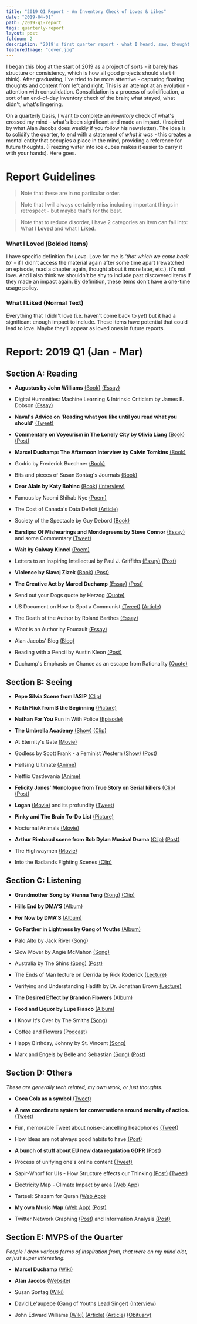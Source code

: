 ```yaml
---
title: "2019 Q1 Report - An Inventory Check of Loves & Likes"
date: "2019-04-01"
path: /2019-q1-report
tags: quarterly-report
layout: post
foldnum: 2
description: "2019's first quarter report - what I heard, saw, thought, and loved."
featuredImage: "cover.jpg"
---
```

 
 I began this blog at the start of 2019 as a project of sorts - it barely has structure or consistency, which is how all good projects should start (I think). After graduating, I've tried to be more attentive - capturing floating thoughts and content from left and right. This is an attempt at an evolution - attention with consolidation. Consolidation is a process of solidification, a sort of an end-of-day inventory check of the brain; what stayed, what didn't, what's lingering.

 On a quarterly basis, I want to complete an *inventory* check of what's crossed my mind - what's been significant and made an impact. (Inspired by what Alan Jacobs does weekly if you follow his newsletter). The idea is to solidify the quarter, to end with a statement of *what it was* - this creates a mental entity that occupies a place in the mind, providing a reference for future thoughts. (Freezing water into ice cubes makes it easier to carry it with your hands). Here goes.

# Report Guidelines

> Note that these are in no particular order.

> Note that I will always certainly miss including important things in retrospect - but maybe that's for the best.

> Note that to reduce disorder, I have 2 categories an item can fall into: What I **Loved** and what I **Liked**.

### What I Loved (Bolded Items)
I have specific definition for *Love*. Love for me is *'that which we come back to'* - if I didn't access the material again after some time apart (rewatched an episode, read a chapter again, thought about it more later, etc.), it's not love. And I also think we shouldn't be shy to include past discovered items if they made an impact again. By definition, these items don't have a one-time usage policy.

### What I Liked (Normal Text)
Everything that I didn't love (i.e. haven't come back to *yet*) but it had a significant enough impact to include. These items have potential that could lead to love. Maybe they'll appear as loved ones in future reports.

# Report: 2019 Q1 (Jan - Mar)

## Section A: Reading

- **Augustus by John Williams** [(Book)](https://www.goodreads.com/book/show/89231.Augustus) [(Essay)](https://lithub.com/trump-in-a-toga-on-the-lessons-or-lack-therof-in-historical-fiction/)

- Digital Humanities: Machine Learning & Intrinsic Criticism by James E. Dobson [(Essay)](https://pdfs.semanticscholar.org/987a/c2ba1da176d52036023f7ef05f47c6366d29.pdf)

- **Naval's Advice on 'Reading what you like until you read what you should'** [(Tweet)](https://twitter.com/naval/status/824876761125056512)

- **Commentary on Voyeurism in The Lonely City by Olivia Liang** [(Book)](https://www.goodreads.com/book/show/25667449-the-lonely-city) [(Post)](./male-gaze)

- **Marcel Duchamp: The Afternoon Interview by Calvin Tomkins** [(Book)](https://www.amazon.com/exec/obidos/ASIN/1936440393/wwwaustinkleo-20/ref=nosim/)

- Godric by Frederick Buechner [(Book)](https://www.amazon.ca/Godric-Novel-Frederick-Buechner/dp/0060611626/ref=sr_1_1?crid=3NHZSQS5PDRMP&keywords=godric&qid=1547829729&sprefix=godric%2Caps%2C146&sr=8-1)

- Bits and pieces of Susan Sontag's Journals [(Book)](https://www.amazon.com/Consciousness-Harnessed-Flesh-Notebooks-1964-1980/dp/0374100764)

- **Dear Alain by Katy Bohinc** [(Book)](https://www.amazon.ca/Dear-Alain-Katy-Bohinc/dp/0927920115) [(Interview)](https://www.openlettersmonthly.com/interview-with-katy-bohinc-author-of-dear-alain/)

- Famous by Naomi Shihab Nye [(Poem)](https://www.poets.org/poetsorg/poem/famous)

- The Cost of Canada's Data Deficit [(Article)](https://www.theglobeandmail.com/canada/article-in-the-dark-the-cost-of-canadas-data-deficit/)

- Society of the Spectacle by Guy Debord [(Book)](https://www.marxists.org/reference/archive/debord/society.htm)

- **Earslips: Of Mishearings and Mondegreens by Steve Connor** [(Essay)](http://www.stevenconnor.com/earslips/) and some Commentary [(Tweet)](https://twitter.com/shahamfarooq/status/1080919168806014976)

- **Wait by Galway Kinnel** [(Poem)](https://www.poets.org/poetsorg/poem/wait)

- Letters to an Inspiring Intellectual by Paul J. Griffiths [(Essay)](https://www.firstthings.com/article/2018/05/letter-to-an-aspiring-intellectual) [(Post)](./thinking-is-love)

- **Violence by Slavoj Zizek** [(Book)](https://www.amazon.ca/Violence-Big-Ideas-Small-Books/dp/0312427182) [(Post)](./umbrella-academy-violence)

- **The Creative Act by Marcel Duchamp** [(Essay)](http://courses.ischool.utexas.edu/kimsmith/2007/Fall/INF385H/Duchamp_CreativeAct.pdf) [(Post)](./lenin-in-seattle)

- Send out your Dogs quote by Herzog [(Quote)](https://submittedforyourperusal.com/2016/02/26/a-guide-for-the-perplexed/)

- US Document on How to Spot a Communist [(Tweet)](https://twitter.com/shahamfarooq/status/1111638834494746625) [(Article)](https://www.niu.edu/~rfeurer/labor/PDF%20Files/How%20to%20Spot%20a%20Communist.pdf)

- The Death of the Author by Roland Barthes [(Essay)](http://www.tbook.constantvzw.org/wp-content/death_authorbarthes.pdf)

- What is an Author by Foucault [(Essay)](http://artsites.ucsc.edu/faculty/Gustafson/FILM%20162.W10/readings/foucault.author.pdf)

- Alan Jacobs' Blog [(Blog)](https://blog.ayjay.org/)

- Reading with a Pencil by Austin Kleon [(Post)](https://austinkleon.com/2018/08/30/reading-with-a-pencil/)

- Duchamp's Emphasis on Chance as an escape from Rationality [(Quote)](https://twitter.com/shahamfarooq/status/1112222210473820160)

## Section B: Seeing

- **Pepe Silvia Scene from IASIP** [(Clip)](https://www.youtube.com/watch?v=_nTpsv9PNqo)

- **Keith Flick from B the Beginning** [(Picture)](https://twitter.com/shahamfarooq/status/1102092455304937472)

- **Nathan For You** Run in With Police [(Episode)](https://twitter.com/shahamfarooq/status/1102060169222066177)

- **The Umbrella Academy** [(Show)](https://www.youtube.com/watch?v=0DAmWHxeoKw) [(Clip)](https://twitter.com/NXOnNetflix/status/1096318195818844160)

- At Eternity's Gate [(Movie)](https://www.imdb.com/title/tt6938828/)

- Godless by Scott Frank - a Feminist Western [(Show)](https://www.indiewire.com/2018/05/netflix-godless-western-scott-frank-1201966612/) [(Post)](./representation-is-hard)

- Hellsing Ultimate [(Anime)](https://www.youtube.com/watch?v=kEfo2u1SyoE)

- Netflix Castlevania [(Anime)](https://www.youtube.com/watch?v=z0kaYs8SbMs)

- **Felicity Jones' Monologue from True Story on Serial killers** [(Clip)](https://www.youtube.com/watch?v=v7ymzbbbKA4) [(Post)](/almost-beautiful-enough-to-forget)

- **Logan** [(Movie)](https://www.imdb.com/title/tt3315342/) and its profundity [(Tweet)](https://twitter.com/shahamfarooq/status/1085050838266064897)

- **Pinky and The Brain To-Do List** [(Picture)](https://twitter.com/shahamfarooq/status/1105172569953652736)

- Nocturnal Animals [(Movie)](https://www.youtube.com/watch?v=-H1Ii1LjyFU)

- **Arthur Rimbaud scene from Bob Dylan Musical Drama** [(Clip)](https://www.youtube.com/watch?v=lY-72EaL0TQ) [(Post)](./7-rules-for-relevance)

- The Highwaymen [(Movie)](https://www.theatlantic.com/entertainment/archive/2019/03/highwaymen-review-bonnie-clyde-costner-harrelson/585922/)

- Into the Badlands Fighting Scenes [(Clip)](https://twitter.com/shahamfarooq/status/1107439804852199424)

## Section C: Listening

- **Grandmother Song by Vienna Teng** [(Song)](https://www.youtube.com/watch?v=9wHNOf5nN64) [(Clip)](https://twitter.com/shahamfarooq/status/1110796904001081344)

- **Hills End by DMA'S** [(Album)](https://open.spotify.com/album/7wzjcXj61rw9FNcazuc683)

- **For Now by DMA'S** [(Album)](https://open.spotify.com/album/3TBQtYBkyy4DhJIKN74gcW)

- **Go Farther in Lightness by Gang of Youths** [(Album)](https://open.spotify.com/album/0leVOEw8L2TnAfLGwkFnab)

- Palo Alto by Jack River [(Song)](https://www.youtube.com/watch?v=MWqpdmf-f_s)

- Slow Mover by Angie McMahon [(Song)](https://www.youtube.com/watch?v=SHFBiBodZ5E)

- Australia by The Shins [(Song)](https://www.youtube.com/watch?v=OHTSxw6zN1E) [(Post)](./male-gaze)

- The Ends of Man lecture on Derrida by Rick Roderick [(Lecture)](http://rickroderick.org/307-derrida-and-the-ends-of-man-1993/)

- Verifying and Understanding Hadith by Dr. Jonathan Brown [(Lecture)](https://www.youtube.com/watch?v=heitI0S9BCo)

- **The Desired Effect by Brandon Flowers** [(Album)](https://open.spotify.com/album/0yCqicy5tGkPiB6gUZCRy4)

- **Food and Liquor by Lupe Fiasco** [(Album)](https://open.spotify.com/album/1caLatZG48qtNQR6tIxOcc)

- I Know It's Over by The Smiths [(Song)](https://www.youtube.com/watch?v=M6o1SEj02t0)

- Coffee and Flowers [(Podcast)](https://twitter.com/coffee_flowers_)

- Happy Birthday, Johnny by St. Vincent [(Song)](https://www.youtube.com/watch?v=qFRzA6S3Y0E)

- Marx and Engels by Belle and Sebastian [(Song)](https://www.youtube.com/watch?v=-4FEOB_b2us) [(Post)](./belle-and-marx)

## Section D: Others

*These are generally tech related, my own work, or just thoughts.*

- **Coca Cola as a symbol** [(Tweet)](https://twitter.com/shahamfarooq/status/1092325038378897408)

- **A new coordinate system for conversations around morality of action.** [(Tweet)](https://twitter.com/shahamfarooq/status/1112728638380756994)

- Fun, memorable Tweet about noise-cancelling headphones [(Tweet)](https://twitter.com/SilvermanJacob/status/1092620555776335872)

- How Ideas are not always good habits to have [(Post)](./ideas-as-habits)

- **A bunch of stuff about EU new data regulation GDPR** [(Post)](https://medium.com/@shahamfarooq/philosophy-of-gdpr-264ece34450)

- Process of unifying one's online content [(Tweet)](https://twitter.com/shahamfarooq/status/1108496559417761792)

- Sapir-Whorf for UIs - How Structure effects our Thinking [(Post)](./thinking-outside-gui) [(Tweet)](https://twitter.com/shahamfarooq/status/1102938971368230912)

- Electricity Map - Climate Impact by area [(Web App)](https://twitter.com/julian0liver/status/1097189825185280000)

- Tarteel: Shazam for Quran [(Web App)](https://twitter.com/shahamfarooq/status/1096223244582039552)

- **My own Music Map** [(Web App)](https://s-farooq.github.io/musicmap) [(Post)](https://medium.com/@shahamfarooq/the-art-of-creating-a-mixtape-a-data-science-approach-1902065b1d1d)

- Twitter Network Graphing [(Post)](https://towardsdatascience.com/generating-twitter-ego-networks-detecting-ego-communities-93897883d255) and Information Analysis [(Post)](https://towardsdatascience.com/information-flow-within-twitter-community-def9e939bb99)

## Section E: MVPS of the Quarter

*People I drew various forms of inspiration from, that were on my mind alot, or just super interesting.*

- **Marcel Duchamp** [(Wiki)](https://en.wikipedia.org/wiki/Marcel_Duchamp)

- **Alan Jacobs** [(Website)](https://ayjay.org/)

- Susan Sontag [(Wiki)](https://en.wikipedia.org/wiki/Susan_Sontag)

- David Le'aupepe (Gang of Youths Lead Singer) [(Interview)](https://www.youtube.com/watch?v=RtpwmhGalP8)

- John Edward Williams [(Wiki)](https://en.wikipedia.org/wiki/John_Edward_Williams) [(Article)](https://lareviewofbooks.org/article/john-williamss-novel-augustus-conversation/#!) [(Article)](https://bookmunch.wordpress.com/2014/09/29/an-interesting-and-intelligent-novel-augustus-by-john-williams/) [(Obituary)](https://www.nytimes.com/1994/03/05/obituaries/john-williams-71-a-novelist-editor-and-professor-of-english.html)